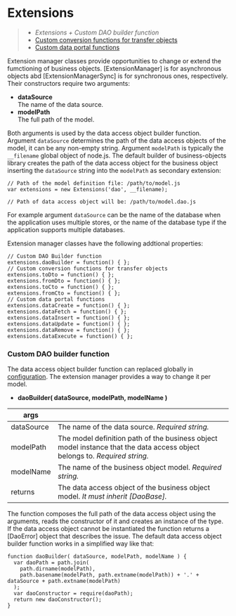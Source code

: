 [//]: # (40, Extensions)

# Extensions

> * _Extensions + Custom DAO builder function_
> * [Custom conversion functions for transfer objects](extensions/transfer)
> * [Custom data portal functions](extensions/portal)

Extension manager classes provide opportunities to change or extend the
fumctioning of business objects. [ExtensionManager] is for asynchronous
objects abd [ExtensionManagerSync] is for synchronous ones, respectively.
Their constructors require two arguments:

* __dataSource__  
  The name of the data source.
* __modelPath__  
  The full path of the model.

Both arguments is used by the data access object builder function. Argument
`dataSource` determines the path of the data access objects of the model, it can be 
any non-empty string. Argument `modelPath` is typically the `__filename` global
object of node.js. The default builder of business-objects library creates the path 
of the data access object for the business object inserting the `dataSource` string 
into the `modelPath` as secondary extension:

```
// Path of the model definition file: /path/to/model.js
var extensions = new Extensions('dao', __filename);

// Path of data access object will be: /path/to/model.dao.js
```

For example argument `dataSource` can be the name of the database when the application
uses multiple stores, or the name of the database type if the application supports
multiple databases.

Extension manager classes have the following addtional properties:

```
// Custom DAO Builder function
extensions.daoBuilder = function() { };
// Custom conversion functions for transfer objects
extensions.toDto = function() { };
extensions.fromDto = function() { };
extensions.toCto = function() { };
extensions.fromCto = function() { };
// Custom data portal functions
extensions.dataCreate = function() { };
extensions.dataFetch = function() { };
extensions.dataInsert = function() { };
extensions.dataUpdate = function() { };
extensions.dataRemove = function() { };
extensions.dataExecute = function() { };
```

### Custom DAO builder function

The data access object builder function can replaced globally in [configuration](/advanced/configuration).
The extension manager provides a way to change it per model.

* __daoBuilder( dataSource, modelPath, modelName )__

args||
-|-
dataSource | The name of the data source. _Required string._
modelPath | The model definition path of the business object model instance that the data access object belongs to. _Required string._
modelName | The name of the business object model. _Required string._
returns | The data access object of the business object model. _It must inherit [DaoBase]._

The function composes the full path of the data access object using the arguments, reads
the constructor of it and creates an instance of the type. If the data access object
cannot be instantiated the function returns a [DaoError] object that describes the issue.
The default data access object builder function works in a simplified way like that:

```
function daoBuilder( dataSource, modelPath, modelName ) {
  var daoPath = path.join(
    path.dirname(modelPath),
    path.basename(modelPath, path.extname(modelPath)) + '.' + dataSource + path.extname(modelPath)
  );
  var daoConstructor = require(daoPath);
  return new daoConstructor();
}
```
